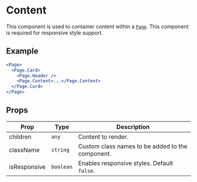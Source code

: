 # Content

This component is used to container content within a [`Page`](./Page.md). This component is required for responsive style support.

## Example

```jsx
<Page>
  <Page.Card>
    <Page.Header />
    <Page.Content>...</Page.Content>
  </Page.Card>
</Page>
```

## Props

| Prop         | Type      | Description                                      |
| ------------ | --------- | ------------------------------------------------ |
| children     | `any`     | Content to render.                               |
| className    | `string`  | Custom class names to be added to the component. |
| isResponsive | `boolean` | Enables responsive styles. Default `false`.      |
